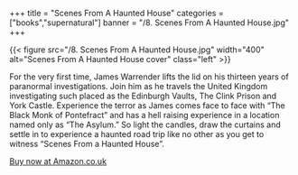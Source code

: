 +++
title = "Scenes From A Haunted House"
categories = ["books","supernatural"]
banner = "/8. Scenes From A Haunted House.jpg"
+++

{{< figure src="/8. Scenes From A Haunted House.jpg" width="400" alt="Scenes From A Haunted House cover" class="left" >}}

For the very first time, James Warrender lifts the lid on his thirteen years of paranormal investigations. Join him as he travels the United Kingdom investigating such placed as the Edinburgh Vaults, The Clink Prison and York Castle. Experience the terror as James comes face to face with “The Black Monk of Pontefract” and has a hell raising experience in a location named only as “The Asylum.” So light the candles, draw the curtains and settle in to experience a haunted road trip like no other as you get to witness “Scenes From a Haunted House”.
  
[Buy now at Amazon.co.uk](https://www.amazon.co.uk/Scenes-Haunted-House-James-Warrender/dp/1533069816)